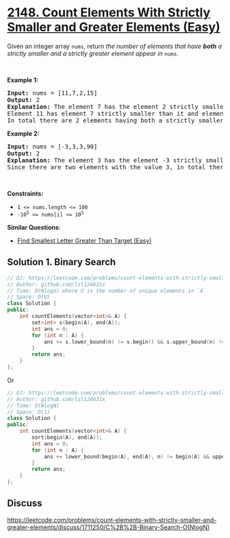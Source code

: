 # [2148. Count Elements With Strictly Smaller and Greater Elements  (Easy)](https://leetcode.com/problems/count-elements-with-strictly-smaller-and-greater-elements/)

<p>Given an integer array <code>nums</code>, return <em>the number of elements that have <strong>both</strong> a strictly smaller and a strictly greater element appear in </em><code>nums</code>.</p>

<p>&nbsp;</p>
<p><strong>Example 1:</strong></p>

<pre><strong>Input:</strong> nums = [11,7,2,15]
<strong>Output:</strong> 2
<strong>Explanation:</strong> The element 7 has the element 2 strictly smaller than it and the element 11 strictly greater than it.
Element 11 has element 7 strictly smaller than it and element 15 strictly greater than it.
In total there are 2 elements having both a strictly smaller and a strictly greater element appear in <code>nums</code>.
</pre>

<p><strong>Example 2:</strong></p>

<pre><strong>Input:</strong> nums = [-3,3,3,90]
<strong>Output:</strong> 2
<strong>Explanation:</strong> The element 3 has the element -3 strictly smaller than it and the element 90 strictly greater than it.
Since there are two elements with the value 3, in total there are 2 elements having both a strictly smaller and a strictly greater element appear in <code>nums</code>.
</pre>

<p>&nbsp;</p>
<p><strong>Constraints:</strong></p>

<ul>
	<li><code>1 &lt;= nums.length &lt;= 100</code></li>
	<li><code>-10<sup>5</sup> &lt;= nums[i] &lt;= 10<sup>5</sup></code></li>
</ul>


**Similar Questions**:
* [Find Smallest Letter Greater Than Target (Easy)](https://leetcode.com/problems/find-smallest-letter-greater-than-target/)

## Solution 1. Binary Search

```cpp
// OJ: https://leetcode.com/problems/count-elements-with-strictly-smaller-and-greater-elements/
// Author: github.com/lzl124631x
// Time: O(NlogU) where U is the number of unique elements in `A`
// Space: O(U)
class Solution {
public:
    int countElements(vector<int>& A) {
        set<int> s(begin(A), end(A));
        int ans = 0;
        for (int n : A) {
            ans += s.lower_bound(n) != s.begin() && s.upper_bound(n) != s.end();
        }
        return ans;
    }
};
```

Or

```cpp
// OJ: https://leetcode.com/problems/count-elements-with-strictly-smaller-and-greater-elements/
// Author: github.com/lzl124631x
// Time: O(NlogN)
// Space: O(1)
class Solution {
public:
    int countElements(vector<int>& A) {
        sort(begin(A), end(A));
        int ans = 0;
        for (int n : A) {
            ans += lower_bound(begin(A), end(A), n) != begin(A) && upper_bound(begin(A), end(A), n) != end(A);
        }
        return ans;
    }
};
```

## Discuss 

https://leetcode.com/problems/count-elements-with-strictly-smaller-and-greater-elements/discuss/1711250/C%2B%2B-Binary-Search-O(NlogN)